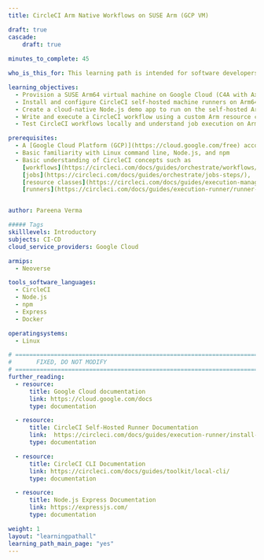 ```yaml
---
title: CircleCI Arm Native Workflows on SUSE Arm (GCP VM)

draft: true
cascade:
    draft: true
    
minutes_to_complete: 45

who_is_this_for: This learning path is intended for software developers and DevOps engineers looking to set up and run CircleCI Arm native workflows on SUSE Linux Arm64 VMs, specifically on Google Cloud C4A with Axion processors, using self-hosted runners.

learning_objectives:
  - Provision a SUSE Arm64 virtual machine on Google Cloud (C4A with Axion processors)
  - Install and configure CircleCI self-hosted machine runners on Arm64
  - Create a cloud-native Node.js demo app to run on the self-hosted Arm runner
  - Write and execute a CircleCI workflow using a custom Arm resource class
  - Test CircleCI workflows locally and understand job execution on Arm64 runners

prerequisites:
  - A [Google Cloud Platform (GCP)](https://cloud.google.com/free) account with billing enabled
  - Basic familiarity with Linux command line, Node.js, and npm
  - Basic understanding of CircleCI concepts such as 
    [workflows](https://circleci.com/docs/guides/orchestrate/workflows/), 
    [jobs](https://circleci.com/docs/guides/orchestrate/jobs-steps/),
    [resource classes](https://circleci.com/docs/guides/execution-managed/resource-class-overview/), and 
    [runners](https://circleci.com/docs/guides/execution-runner/runner-overview/)


author: Pareena Verma

##### Tags
skilllevels: Introductory
subjects: CI-CD
cloud_service_providers: Google Cloud

armips:
  - Neoverse

tools_software_languages:
  - CircleCI
  - Node.js
  - npm
  - Express
  - Docker

operatingsystems:
  - Linux

# ================================================================================
#       FIXED, DO NOT MODIFY
# ================================================================================
further_reading:
  - resource:
      title: Google Cloud documentation
      link: https://cloud.google.com/docs
      type: documentation

  - resource:
      title: CircleCI Self-Hosted Runner Documentation
      link:  https://circleci.com/docs/guides/execution-runner/install-machine-runner-3-on-linux/
      type: documentation

  - resource:
      title: CircleCI CLI Documentation
      link: https://circleci.com/docs/guides/toolkit/local-cli/
      type: documentation

  - resource:
      title: Node.js Express Documentation
      link: https://expressjs.com/
      type: documentation

weight: 1
layout: "learningpathall"
learning_path_main_page: "yes"
---
```

